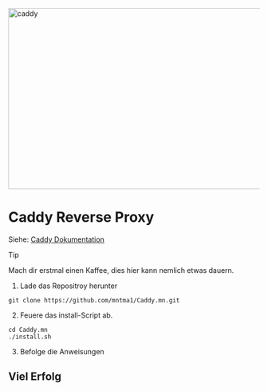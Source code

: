 
<img width="1200" height="363" alt="caddy" src="https://github.com/user-attachments/assets/c66add0c-d043-4c32-8568-405454cb88ac" />

# Caddy Reverse Proxy 
Siehe: [Caddy Dokumentation](https://caddyserver.com/)

> [!TIP]
> Mach dir erstmal einen Kaffee, dies hier kann nemlich etwas dauern.

1. Lade das Repositroy herunter
```
git clone https://github.com/mntma1/Caddy.mn.git
```

2. Feuere das install-Script ab.
```
cd Caddy.mn
./install.sh
```

3. Befolge die Anweisungen

## Viel Erfolg
